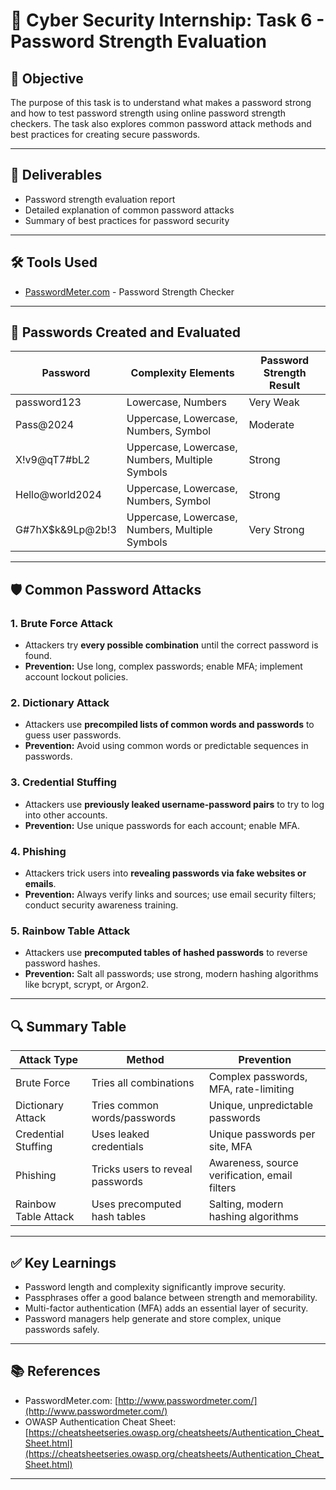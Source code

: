 # 🔐 Cyber Security Internship: Task 6 - Password Strength Evaluation

## 📌 Objective
The purpose of this task is to understand what makes a password strong and how to test password strength using online password strength checkers. The task also explores common password attack methods and best practices for creating secure passwords.

---

## 📂 Deliverables
- Password strength evaluation report
- Detailed explanation of common password attacks
- Summary of best practices for password security

---

## 🛠️ Tools Used
- [PasswordMeter.com](http://www.passwordmeter.com/) - Password Strength Checker

---

## 🔑 Passwords Created and Evaluated

| Password            | Complexity Elements                        | Password Strength Result |
|---------------------|--------------------------------------------|--------------------------|
| password123         | Lowercase, Numbers                         | Very Weak                |
| Pass@2024           | Uppercase, Lowercase, Numbers, Symbol       | Moderate                 |
| X!v9@qT7#bL2        | Uppercase, Lowercase, Numbers, Multiple Symbols | Strong              |
| Hello@world2024     | Uppercase, Lowercase, Numbers, Symbol       | Strong                   |
| G#7hX$k&9Lp@2b!3    | Uppercase, Lowercase, Numbers, Multiple Symbols | Very Strong          |

---

## 🛡️ Common Password Attacks

### 1. Brute Force Attack
- Attackers try **every possible combination** until the correct password is found.
- **Prevention:** Use long, complex passwords; enable MFA; implement account lockout policies.

### 2. Dictionary Attack
- Attackers use **precompiled lists of common words and passwords** to guess user passwords.
- **Prevention:** Avoid using common words or predictable sequences in passwords.

### 3. Credential Stuffing
- Attackers use **previously leaked username-password pairs** to try to log into other accounts.
- **Prevention:** Use unique passwords for each account; enable MFA.

### 4. Phishing
- Attackers trick users into **revealing passwords via fake websites or emails**.
- **Prevention:** Always verify links and sources; use email security filters; conduct security awareness training.

### 5. Rainbow Table Attack
- Attackers use **precomputed tables of hashed passwords** to reverse password hashes.
- **Prevention:** Salt all passwords; use strong, modern hashing algorithms like bcrypt, scrypt, or Argon2.

---

## 🔍 Summary Table

| Attack Type           | Method                            | Prevention                                   |
|----------------------|-----------------------------------|----------------------------------------------|
| Brute Force          | Tries all combinations            | Complex passwords, MFA, rate-limiting        |
| Dictionary Attack    | Tries common words/passwords       | Unique, unpredictable passwords              |
| Credential Stuffing  | Uses leaked credentials            | Unique passwords per site, MFA               |
| Phishing             | Tricks users to reveal passwords   | Awareness, source verification, email filters |
| Rainbow Table Attack | Uses precomputed hash tables       | Salting, modern hashing algorithms           |

---

## ✅ Key Learnings
- Password length and complexity significantly improve security.
- Passphrases offer a good balance between strength and memorability.
- Multi-factor authentication (MFA) adds an essential layer of security.
- Password managers help generate and store complex, unique passwords safely.

---

## 📚 References
- PasswordMeter.com: [http://www.passwordmeter.com/](http://www.passwordmeter.com/)
- OWASP Authentication Cheat Sheet: [https://cheatsheetseries.owasp.org/cheatsheets/Authentication_Cheat_Sheet.html](https://cheatsheetseries.owasp.org/cheatsheets/Authentication_Cheat_Sheet.html)

---

